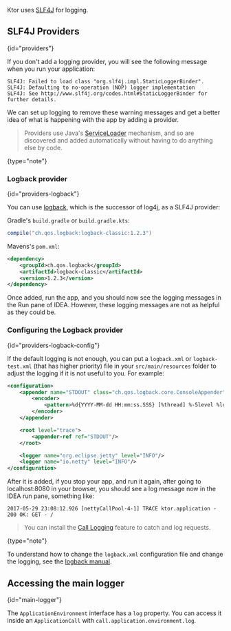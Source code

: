 [//]: # (title: Logging)
[//]: # (caption: Logging in Ktor)
[//]: # (category: servers)
[//]: # (permalink: /servers/logging.html)
[//]: # (keywords: SLF4J logback log4j)

Ktor uses [SLF4J](https://www.slf4j.org/) for logging.

## SLF4J Providers
{id="providers"}

If you don't add a logging provider, you will see the
following message when you run your application:

```text
SLF4J: Failed to load class "org.slf4j.impl.StaticLoggerBinder".
SLF4J: Defaulting to no-operation (NOP) logger implementation
SLF4J: See http://www.slf4j.org/codes.html#StaticLoggerBinder for further details.
```

We can set up logging to remove these warning messages and get
a better idea of what is happening with the app by adding a provider.

>Providers use Java's [ServiceLoader](https://docs.oracle.com/javase/7/docs/api/java/util/ServiceLoader.html) mechanism,
>and so are discovered and added automatically without having to do anything
>else by code.
>
{type="note"}

### Logback provider
{id="providers-logback"}

You can use [logback](https://logback.qos.ch/),
which is the successor of log4j, as a SLF4J provider:

Gradle's `build.gradle` or `build.gradle.kts`:
```groovy
compile("ch.qos.logback:logback-classic:1.2.3")
```

Mavens's `pom.xml`:
```xml
<dependency>
    <groupId>ch.qos.logback</groupId>
    <artifactId>logback-classic</artifactId>
    <version>1.2.3</version>
</dependency>
```

Once added, run the app, and you should now see the logging messages
in the Run pane of IDEA. However, these logging messages are not as
helpful as they could be.

### Configuring the Logback provider
{id="providers-logback-config"}

If the default logging is not enough, you can put a `logback.xml` or `logback-test.xml` (that has higher priority) file in your `src/main/resources` folder
to adjust the logging if it is not useful to you. For example:


```xml
<configuration>
    <appender name="STDOUT" class="ch.qos.logback.core.ConsoleAppender">
        <encoder>
            <pattern>%d{YYYY-MM-dd HH:mm:ss.SSS} [%thread] %-5level %logger{36} - %msg%n</pattern>
        </encoder>
    </appender>

    <root level="trace">
        <appender-ref ref="STDOUT"/>
    </root>

    <logger name="org.eclipse.jetty" level="INFO"/>
    <logger name="io.netty" level="INFO"/>
</configuration>
```

After it is added, if you stop your app, and run it again, after going
to localhost:8080 in your browser, 
you should see a log message now in the IDEA run pane, something like:

```text
2017-05-29 23:08:12.926 [nettyCallPool-4-1] TRACE ktor.application - 200 OK: GET - /
```

>You can install the [Call Logging](/servers/features/call-logging.html) feature to catch and log requests.
>
{type="note"}

To understand how to change the `logback.xml` configuration file
and change the logging, see the [logback manual](https://logback.qos.ch/manual/index.html).

## Accessing the main logger
{id="main-logger"}

The `ApplicationEnvironment` interface has a `log` property.
You can access it inside an `ApplicationCall` with `call.application.environment.log`.